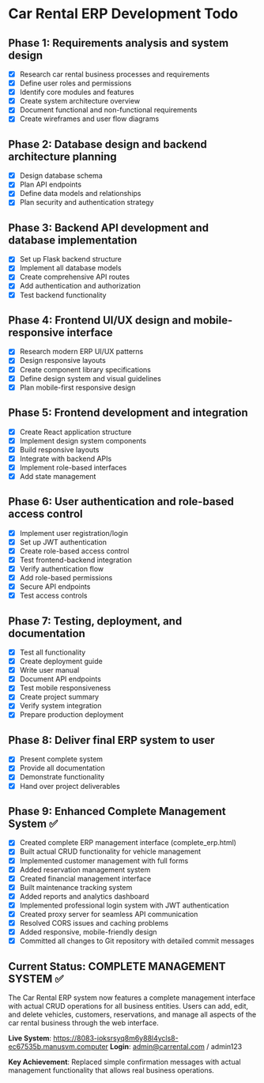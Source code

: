 # Car Rental ERP Development Todo

## Phase 1: Requirements analysis and system design
- [x] Research car rental business processes and requirements
- [x] Define user roles and permissions
- [x] Identify core modules and features
- [x] Create system architecture overview
- [x] Document functional and non-functional requirements
- [x] Create wireframes and user flow diagrams

## Phase 2: Database design and backend architecture planning
- [x] Design database schema
- [x] Plan API endpoints
- [x] Define data models and relationships
- [x] Plan security and authentication strategy

## Phase 3: Backend API development and database implementation
- [x] Set up Flask backend structure
- [x] Implement all database models
- [x] Create comprehensive API routes
- [x] Add authentication and authorization
- [x] Test backend functionality

## Phase 4: Frontend UI/UX design and mobile-responsive interface
- [x] Research modern ERP UI/UX patterns
- [x] Design responsive layouts
- [x] Create component library specifications
- [x] Define design system and visual guidelines
- [x] Plan mobile-first responsive design

## Phase 5: Frontend development and integration
- [x] Create React application structure
- [x] Implement design system components
- [x] Build responsive layouts
- [x] Integrate with backend APIs
- [x] Implement role-based interfaces
- [x] Add state management

## Phase 6: User authentication and role-based access control
- [x] Implement user registration/login
- [x] Set up JWT authentication
- [x] Create role-based access control
- [x] Test frontend-backend integration
- [x] Verify authentication flow
- [x] Add role-based permissions
- [x] Secure API endpoints
- [x] Test access controls

## Phase 7: Testing, deployment, and documentation
- [x] Test all functionality
- [x] Create deployment guide
- [x] Write user manual
- [x] Document API endpoints
- [x] Test mobile responsiveness
- [x] Create project summary
- [x] Verify system integration
- [x] Prepare production deployment

## Phase 8: Deliver final ERP system to user
- [x] Present complete system
- [x] Provide all documentation
- [x] Demonstrate functionality
- [x] Hand over project deliverables

## Phase 9: Enhanced Complete Management System ✅
- [x] Created complete ERP management interface (complete_erp.html)
- [x] Built actual CRUD functionality for vehicle management
- [x] Implemented customer management with full forms
- [x] Added reservation management system
- [x] Created financial management interface
- [x] Built maintenance tracking system
- [x] Added reports and analytics dashboard
- [x] Implemented professional login system with JWT authentication
- [x] Created proxy server for seamless API communication
- [x] Resolved CORS issues and caching problems
- [x] Added responsive, mobile-friendly design
- [x] Committed all changes to Git repository with detailed commit messages

## Current Status: COMPLETE MANAGEMENT SYSTEM ✅
The Car Rental ERP system now features a complete management interface with actual CRUD operations for all business entities. Users can add, edit, and delete vehicles, customers, reservations, and manage all aspects of the car rental business through the web interface.

**Live System**: https://8083-ioksrsyq8m6y88l4ycls8-ec67535b.manusvm.computer
**Login**: admin@carrental.com / admin123

**Key Achievement**: Replaced simple confirmation messages with actual management functionality that allows real business operations.

